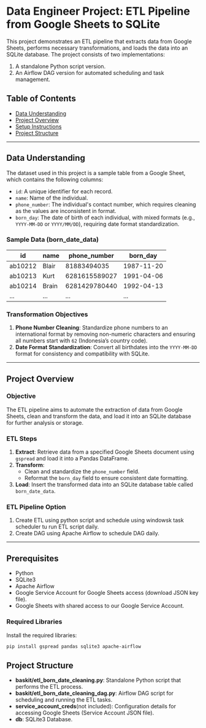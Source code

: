 # Data Engineer Project: ETL Pipeline from Google Sheets to SQLite

This project demonstrates an ETL pipeline that extracts data from Google Sheets, performs necessary transformations, and loads the data into an SQLite database. The project consists of two implementations:
1. A standalone Python script version.
2. An Airflow DAG version for automated scheduling and task management.

## Table of Contents
- [Data Understanding](#data-understanding)
- [Project Overview](#project-overview)
- [Setup Instructions](#setup-instructions)
- [Project Structure](#project-structure)

---

## Data Understanding

The dataset used in this project is a sample table from a Google Sheet, which contains the following columns:
- `id`: A unique identifier for each record.
- `name`: Name of the individual.
- `phone_number`: The individual's contact number, which requires cleaning as the values are inconsistent in format.
- `born_day`: The date of birth of each individual, with mixed formats (e.g., `YYYY-MM-DD` or `YYYY/MM/DD`), requiring date format standardization.

### Sample Data (born_date_data)

| id       | name   | phone_number | born_day   |
|----------|--------|--------------|------------|
| ab10212  | Blair  | 81883494035  | 1987-11-20 |
| ab10213  | Kurt   | 6281615589027| 1991-04-06 |
| ab10214  | Brain  | 6281429780440| 1992-04-13 |
| ...      | ...    | ...          | ...        |

### Transformation Objectives
1. **Phone Number Cleaning**: Standardize phone numbers to an international format by removing non-numeric characters and ensuring all numbers start with `62` (Indonesia’s country code).
2. **Date Format Standardization**: Convert all birthdates into the `YYYY-MM-DD` format for consistency and compatibility with SQLite.

---

## Project Overview

### Objective
The ETL pipeline aims to automate the extraction of data from Google Sheets, clean and transform the data, and load it into an SQLite database for further analysis or storage.

### ETL Steps
1. **Extract**: Retrieve data from a specified Google Sheets document using `gspread` and load it into a Pandas DataFrame.
2. **Transform**: 
   - Clean and standardize the `phone_number` field.
   - Reformat the `born_day` field to ensure consistent date formatting.
3. **Load**: Insert the transformed data into an SQLite database table called `born_date_data`.

### ETL Pipeline Option
1. Create ETL using python script and schedule using windowsk task scheduler tu run ETL script daily.
2. Create DAG using Apache Airflow to schedule DAG daily.

---

## Prerequisites
- Python
- SQLite3
- Apache Airflow
- Google Service Account for Google Sheets access (download JSON key file).
- Google Sheets with shared access to our Google Service Account.

### Required Libraries
Install the required libraries:
```bash
pip install gspread pandas sqlite3 apache-airflow
```

## Project Structure
- **baskit/etl_born_date_cleaning.py**: Standalone Python script that performs the ETL process.
- **baskit/etl_born_date_cleaning_dag.py**: Airflow DAG script for scheduling and running the ETL tasks.
- **service_account_creds**(not included): Configuration details for accessing Google Sheets (Service Account JSON file).
- **db**: SQLite3 Database.
